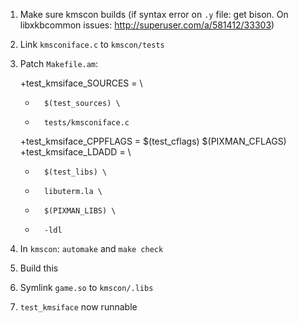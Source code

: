 1. Make sure kmscon builds (if syntax error on `.y` file: get bison. On libxkbcommon issues: http://superuser.com/a/581412/33303)
1. Link `kmsconiface.c` to `kmscon/tests`
1. Patch `Makefile.am`:

    +test_kmsiface_SOURCES = \
    +       $(test_sources) \
    +       tests/kmsconiface.c
    +test_kmsiface_CPPFLAGS = $(test_cflags) $(PIXMAN_CFLAGS)
    +test_kmsiface_LDADD = \
    +       $(test_libs) \
    +       libuterm.la \
    +       $(PIXMAN_LIBS) \
    +       -ldl

1. In `kmscon`: `automake` and `make check`
1. Build this
1. Symlink `game.so` to `kmscon/.libs`
1. `test_kmsiface` now runnable
